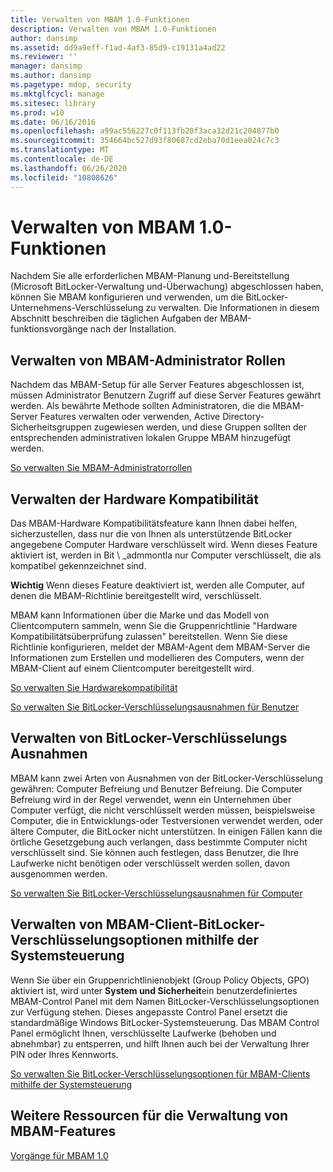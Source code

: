 ```yaml
---
title: Verwalten von MBAM 1.0-Funktionen
description: Verwalten von MBAM 1.0-Funktionen
author: dansimp
ms.assetid: dd9a9eff-f1ad-4af3-85d9-c19131a4ad22
ms.reviewer: ''
manager: dansimp
ms.author: dansimp
ms.pagetype: mdop, security
ms.mktglfcycl: manage
ms.sitesec: library
ms.prod: w10
ms.date: 06/16/2016
ms.openlocfilehash: a99ac556227c0f113fb20f3aca32d21c204877b0
ms.sourcegitcommit: 354664bc527d93f80687cd2eba70d1eea024c7c3
ms.translationtype: MT
ms.contentlocale: de-DE
ms.lasthandoff: 06/26/2020
ms.locfileid: "10808626"
---
```

# Verwalten von MBAM 1.0-Funktionen


Nachdem Sie alle erforderlichen MBAM-Planung und-Bereitstellung (Microsoft BitLocker-Verwaltung und-Überwachung) abgeschlossen haben, können Sie MBAM konfigurieren und verwenden, um die BitLocker-Unternehmens-Verschlüsselung zu verwalten. Die Informationen in diesem Abschnitt beschreiben die täglichen Aufgaben der MBAM-funktionsvorgänge nach der Installation.

## Verwalten von MBAM-Administrator Rollen


Nachdem das MBAM-Setup für alle Server Features abgeschlossen ist, müssen Administrator Benutzern Zugriff auf diese Server Features gewährt werden. Als bewährte Methode sollten Administratoren, die die MBAM-Server Features verwalten oder verwenden, Active Directory-Sicherheitsgruppen zugewiesen werden, und diese Gruppen sollten der entsprechenden administrativen lokalen Gruppe MBAM hinzugefügt werden.

[So verwalten Sie MBAM-Administratorrollen](how-to-manage-mbam-administrator-roles-mbam-1.md)

## Verwalten der Hardware Kompatibilität


Das MBAM-Hardware Kompatibilitätsfeature kann Ihnen dabei helfen, sicherzustellen, dass nur die von Ihnen als unterstützende BitLocker angegebene Computer Hardware verschlüsselt wird. Wenn dieses Feature aktiviert ist, werden in Bit \ _admmontla nur Computer verschlüsselt, die als kompatibel gekennzeichnet sind.

**Wichtig**  Wenn dieses Feature deaktiviert ist, werden alle Computer, auf denen die MBAM-Richtlinie bereitgestellt wird, verschlüsselt.

 

MBAM kann Informationen über die Marke und das Modell von Clientcomputern sammeln, wenn Sie die Gruppenrichtlinie "Hardware Kompatibilitätsüberprüfung zulassen" bereitstellen. Wenn Sie diese Richtlinie konfigurieren, meldet der MBAM-Agent dem MBAM-Server die Informationen zum Erstellen und modellieren des Computers, wenn der MBAM-Client auf einem Clientcomputer bereitgestellt wird.

[So verwalten Sie Hardwarekompatibilität](how-to-manage-hardware-compatibility-mbam-1.md)

[So verwalten Sie BitLocker-Verschlüsselungsausnahmen für Benutzer](how-to-manage-user-bitlocker-encryption-exemptions-mbam-1.md)

## Verwalten von BitLocker-Verschlüsselungs Ausnahmen


MBAM kann zwei Arten von Ausnahmen von der BitLocker-Verschlüsselung gewähren: Computer Befreiung und Benutzer Befreiung. Die Computer Befreiung wird in der Regel verwendet, wenn ein Unternehmen über Computer verfügt, die nicht verschlüsselt werden müssen, beispielsweise Computer, die in Entwicklungs-oder Testversionen verwendet werden, oder ältere Computer, die BitLocker nicht unterstützen. In einigen Fällen kann die örtliche Gesetzgebung auch verlangen, dass bestimmte Computer nicht verschlüsselt sind. Sie können auch festlegen, dass Benutzer, die Ihre Laufwerke nicht benötigen oder verschlüsselt werden sollen, davon ausgenommen werden.

[So verwalten Sie BitLocker-Verschlüsselungsausnahmen für Computer](how-to-manage-computer-bitlocker-encryption-exemptions.md)

## Verwalten von MBAM-Client-BitLocker-Verschlüsselungsoptionen mithilfe der Systemsteuerung


Wenn Sie über ein Gruppenrichtlinienobjekt (Group Policy Objects, GPO) aktiviert ist, wird unter **System und Sicherheit**ein benutzerdefiniertes MBAM-Control Panel mit dem Namen BitLocker-Verschlüsselungsoptionen zur Verfügung stehen. Dieses angepasste Control Panel ersetzt die standardmäßige Windows BitLocker-Systemsteuerung. Das MBAM Control Panel ermöglicht Ihnen, verschlüsselte Laufwerke (behoben und abnehmbar) zu entsperren, und hilft Ihnen auch bei der Verwaltung Ihrer PIN oder Ihres Kennworts.

[So verwalten Sie BitLocker-Verschlüsselungsoptionen für MBAM-Clients mithilfe der Systemsteuerung](how-to-manage-mbam-client-bitlocker-encryption-options-by-using-the-control-panel-mbam-1.md)

## Weitere Ressourcen für die Verwaltung von MBAM-Features


[Vorgänge für MBAM 1.0](operations-for-mbam-10.md)

 

 





